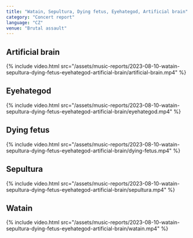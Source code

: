 ```yaml
---
title: "Watain, Sepultura, Dying fetus, Eyehategod, Artificial brain"
category: "Concert report"
language: "CZ"
venue: "Brutal assault"
---
```


## Artificial brain
{% include video.html src="/assets/music-reports/2023-08-10-watain-sepultura-dying-fetus-eyehategod-artificial-brain/artificial-brain.mp4" %}

## Eyehategod
{% include video.html src="/assets/music-reports/2023-08-10-watain-sepultura-dying-fetus-eyehategod-artificial-brain/eyehategod.mp4" %}

## Dying fetus
{% include video.html src="/assets/music-reports/2023-08-10-watain-sepultura-dying-fetus-eyehategod-artificial-brain/dying-fetus.mp4" %}

## Sepultura
{% include video.html src="/assets/music-reports/2023-08-10-watain-sepultura-dying-fetus-eyehategod-artificial-brain/sepultura.mp4" %}

## Watain
{% include video.html src="/assets/music-reports/2023-08-10-watain-sepultura-dying-fetus-eyehategod-artificial-brain/watain.mp4" %}

